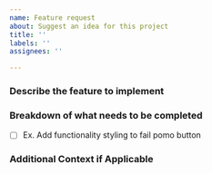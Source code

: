 ```yaml
---
name: Feature request
about: Suggest an idea for this project
title: ''
labels: ''
assignees: ''

---
```


### Describe the feature to implement

### Breakdown of what needs to be completed
- [ ] Ex. Add functionality styling to fail pomo button

### Additional Context if Applicable
